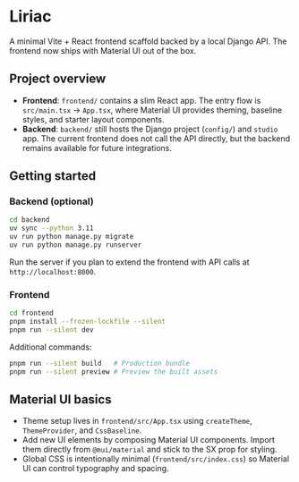 # Liriac

A minimal Vite + React frontend scaffold backed by a local Django API. The frontend now ships with Material UI out of the box.

## Project overview

- **Frontend**: `frontend/` contains a slim React app. The entry flow is `src/main.tsx` → `App.tsx`, where Material UI provides theming, baseline styles, and starter layout components.
- **Backend**: `backend/` still hosts the Django project (`config/`) and `studio` app. The current frontend does not call the API directly, but the backend remains available for future integrations.

## Getting started

### Backend (optional)

```bash
cd backend
uv sync --python 3.11
uv run python manage.py migrate
uv run python manage.py runserver
```

Run the server if you plan to extend the frontend with API calls at `http://localhost:8000`.

### Frontend

```bash
cd frontend
pnpm install --frozen-lockfile --silent
pnpm run --silent dev
```

Additional commands:

```bash
pnpm run --silent build   # Production bundle
pnpm run --silent preview # Preview the built assets
```

## Material UI basics

- Theme setup lives in `frontend/src/App.tsx` using `createTheme`, `ThemeProvider`, and `CssBaseline`.
- Add new UI elements by composing Material UI components. Import them directly from `@mui/material` and stick to the SX prop for styling.
- Global CSS is intentionally minimal (`frontend/src/index.css`) so Material UI can control typography and spacing.
